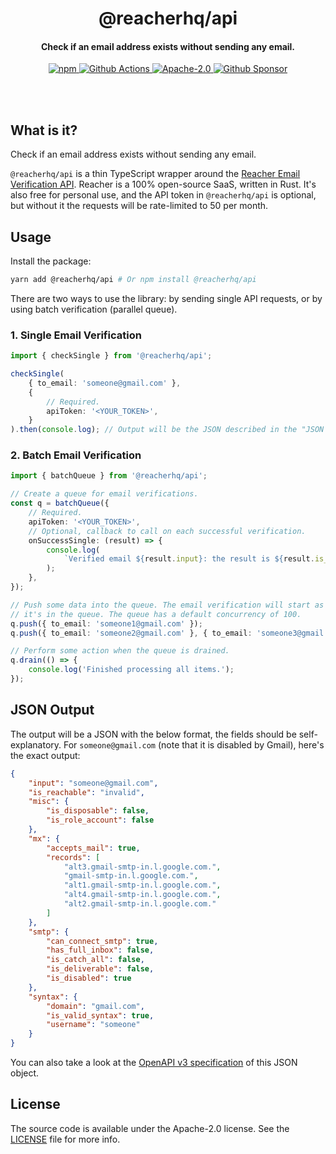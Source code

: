 <br /><br />

<h1 align="center">@reacherhq/api</h1>
<h4 align="center">Check if an email address exists without sending any email.</h4>

<p align="center">
  <a href="https://www.npmjs.com/package/@reacherhq/api">
    <img alt="npm" src="https://img.shields.io/npm/v/@reacherhq/api.svg" />
  </a>
  <a href="https://github.com/reacherhq/reacher-js/actions">
    <img alt="Github Actions" src="https://github.com/reacherhq/reacher-js/workflows/pr/badge.svg" />
  </a>
  <a href="https://opensource.org/licenses/Apache-2.0">
    <img alt="Apache-2.0" src="https://img.shields.io/badge/License-Apache%202.0-blue.svg" />
  </a>
  <a href="https://github.com/sponsors/amaurym">
  	<img alt="Github Sponsor" src="https://img.shields.io/static/v1?label=Sponsor&message=%E2%9D%A4&logo=GitHub&link=https://github.com/sponsors/amaurym" />
  </a>
</p>

<br /><br />

## What is it?

Check if an email address exists without sending any email.

`@reacherhq/api` is a thin TypeScript wrapper around the [Reacher Email Verification API](https://reacher.email). Reacher is a 100% open-source SaaS, written in Rust. It's also free for personal use, and the API token in `@reacherhq/api` is optional, but without it the requests will be rate-limited to 50 per month.

## Usage

Install the package:

```bash
yarn add @reacherhq/api # Or npm install @reacherhq/api
```

There are two ways to use the library: by sending single API requests, or by using batch verification (parallel queue).

### 1. Single Email Verification

```typescript
import { checkSingle } from '@reacherhq/api';

checkSingle(
	{ to_email: 'someone@gmail.com' },
	{
		// Required.
		apiToken: '<YOUR_TOKEN>',
	}
).then(console.log); // Output will be the JSON described in the "JSON Output" section below.
```

### 2. Batch Email Verification

```typescript
import { batchQueue } from '@reacherhq/api';

// Create a queue for email verifications.
const q = batchQueue({
	// Required.
	apiToken: '<YOUR_TOKEN>',
	// Optional, callback to call on each successful verification.
	onSuccessSingle: (result) => {
		console.log(
			`Verified email ${result.input}: the result is ${result.is_reachable}.`
		);
	},
});

// Push some data into the queue. The email verification will start as soon as
// it's in the queue. The queue has a default concurrency of 100.
q.push({ to_email: 'someone1@gmail.com' });
q.push({ to_email: 'someone2@gmail.com' }, { to_email: 'someone3@gmail.com' });

// Perform some action when the queue is drained.
q.drain(() => {
	console.log('Finished processing all items.');
});
```

## JSON Output

The output will be a JSON with the below format, the fields should be self-explanatory. For `someone@gmail.com` (note that it is disabled by Gmail), here's the exact output:

```json
{
	"input": "someone@gmail.com",
	"is_reachable": "invalid",
	"misc": {
		"is_disposable": false,
		"is_role_account": false
	},
	"mx": {
		"accepts_mail": true,
		"records": [
			"alt3.gmail-smtp-in.l.google.com.",
			"gmail-smtp-in.l.google.com.",
			"alt1.gmail-smtp-in.l.google.com.",
			"alt4.gmail-smtp-in.l.google.com.",
			"alt2.gmail-smtp-in.l.google.com."
		]
	},
	"smtp": {
		"can_connect_smtp": true,
		"has_full_inbox": false,
		"is_catch_all": false,
		"is_deliverable": false,
		"is_disabled": true
	},
	"syntax": {
		"domain": "gmail.com",
		"is_valid_syntax": true,
		"username": "someone"
	}
}
```

You can also take a look at the [OpenAPI v3 specification](https://help.reacher.email/rest-api-documentation) of this JSON object.

## License

The source code is available under the Apache-2.0 license. See the [LICENSE](./LICENSE) file for more info.
